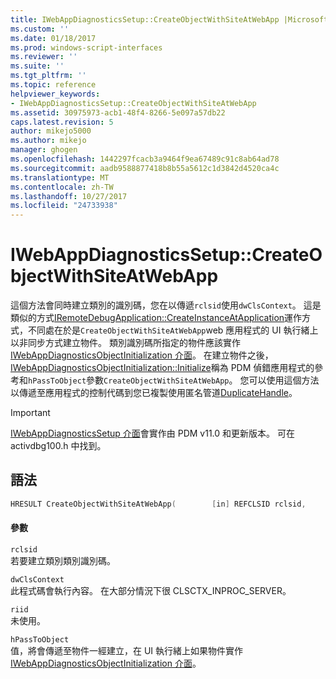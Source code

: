 ```yaml
---
title: IWebAppDiagnosticsSetup::CreateObjectWithSiteAtWebApp |Microsoft 文件
ms.custom: ''
ms.date: 01/18/2017
ms.prod: windows-script-interfaces
ms.reviewer: ''
ms.suite: ''
ms.tgt_pltfrm: ''
ms.topic: reference
helpviewer_keywords:
- IWebAppDiagnosticsSetup::CreateObjectWithSiteAtWebApp
ms.assetid: 30975973-acb1-48f4-8266-5e097a57db22
caps.latest.revision: 5
author: mikejo5000
ms.author: mikejo
manager: ghogen
ms.openlocfilehash: 1442297fcacb3a9464f9ea67489c91c8ab64ad78
ms.sourcegitcommit: aadb9588877418b8b55a5612c1d3842d4520ca4c
ms.translationtype: MT
ms.contentlocale: zh-TW
ms.lasthandoff: 10/27/2017
ms.locfileid: "24733938"
---
```

# <a name="iwebappdiagnosticssetupcreateobjectwithsiteatwebapp"></a>IWebAppDiagnosticsSetup::CreateObjectWithSiteAtWebApp
這個方法會同時建立類別的識別碼，您在以傳遞`rclsid`使用`dwClsContext`。 這是類似的方式[IRemoteDebugApplication::CreateInstanceAtApplication](../../winscript/reference/iremotedebugapplication-createinstanceatapplication.md)運作方式，不同處在於是`CreateObjectWithSiteAtWebApp`web 應用程式的 UI 執行緒上以非同步方式建立物件。 類別識別碼所指定的物件應該實作[IWebAppDiagnosticsObjectInitialization 介面](../../winscript/reference/iwebappdiagnosticsobjectinitialization-interface.md)。 在建立物件之後， [IWebAppDiagnosticsObjectInitialization::Initialize](../../winscript/reference/iwebappdiagnosticsobjectinitialization-initialize.md)稱為 PDM 偵錯應用程式的參考和`hPassToObject`參數`CreateObjectWithSiteAtWebApp`。 您可以使用這個方法以傳遞至應用程式的控制代碼到您已複製使用匿名管道[DuplicateHandle](http://go.microsoft.com/fwlink/?LinkId=232450)。  
  
> [!IMPORTANT]
>  [IWebAppDiagnosticsSetup 介面](../../winscript/reference/iwebappdiagnosticssetup-interface.md)會實作由 PDM v11.0 和更新版本。 可在 activdbg100.h 中找到。  
  
## <a name="syntax"></a>語法  
  
```cpp  
HRESULT CreateObjectWithSiteAtWebApp(        [in] REFCLSID rclsid,         [in] DWORD dwClsContext,         [in] REFIID riid,         [in] DWORD_PTR hPassToObject        );  
```  
  
#### <a name="parameters"></a>參數  
 `rclsid`  
 若要建立類別類別識別碼。  
  
 `dwClsContext`  
 此程式碼會執行內容。 在大部分情況下很 CLSCTX_INPROC_SERVER。  
  
 `riid`  
 未使用。  
  
 `hPassToObject`  
 值，將會傳遞至物件一經建立，在 UI 執行緒上如果物件實作[IWebAppDiagnosticsObjectInitialization 介面](../../winscript/reference/iwebappdiagnosticsobjectinitialization-interface.md)。